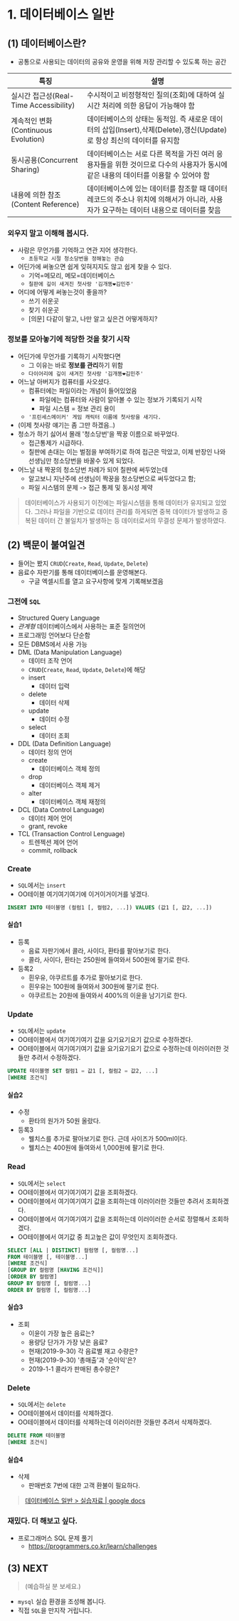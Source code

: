 # 1. 데이터베이스 일반

## (1) 데이터베이스란?
- 공통으로 사용되는 데이터의 공유와 운영을 위해 저장 관리할 수 있도록 하는 공간

| 특징 | 설명 |
| --- | --- |
| 실시간 접근성(Real-Time Accessibility) | 수시적이고 비정형적인 질의(조회)에 대하여 실시간 처리에 의한 응답이 가능해야 함 |
| 계속적인 변화(Continuous Evolution) | 데이터베이스의 상태는 동적임. 즉 새로운 데이터의 삽입(Insert),삭제(Delete),갱신(Update)로 항상 최신의 데이터를 유지함 |
| 동시공용(Concurrent Sharing) | 데이터베이스는 서로 다른 목적을 가진 여러 응용자들을 위한 것이므로 다수의 사용자가 동시에 같은 내용의 데이터를 이용할 수 있어야 함 |
| 내용에 의한 참조(Content Reference) | 데이터베이스에 있는 데이터를 참조할 때 데이터 레코드의 주소나 위치에 의해서가 아니라, 사용자가 요구하는 데이터 내용으로 데이터를 찾음 |

### 외우지 말고 이해해 봅시다.
- 사람은 무언가를 기억하고 연관 지어 생각한다.
  - `초등학교 시절 청소당번을 정해놓는 관습`
- 어딘가에 써놓으면 쉽게 잊혀지지도 않고 쉽게 찾을 수 있다.
  - 기억=메모리, 메모=데이터베이스
  - `칠판에 깊이 새겨진 첫사랑 '김개똥❤김민주'`
- 어디에 어떻게 써놓는것이 좋을까?
  - 쓰기 쉬운곳
  - 찾기 쉬운곳
  - [의문] 다같이 말고, 나만 알고 싶은건 어떻게하지?

### 정보를 모아놓기에 적당한 것을 찾기 시작
- 어딘가에 무언가를 기록하기 시작했다면
  - 그 이유는 바로 **정보를 관리**하기 위함
  - `다이어리에 깊이 새겨진 첫사랑 '김개똥❤김민주'`
- 어느날 아버지가 컴퓨터를 사오셨다.
  - 컴퓨터에는 파일이라는 개념이 들어있었음
    - 파일에는 컴퓨터와 사람이 알아볼 수 있는 정보가 기록되기 시작
    - 파일 시스템 = 정보 관리 용이
  - `'프린세스메이커' 게임 캐릭터 이름에 첫사랑을 새기다.`
- (이제 첫사랑 얘기는 좀 그만 하겠음..)
- 청소가 하기 싫어서 몰래 '청소당번'을 짝꿍 이름으로 바꾸었다.
  - 접근통제가 시급하다.
  - 칠판에 손대는 이는 벌점을 부여하기로 하여 접근은 막았고, 이제 반장인 나와 선생님만 청소당번을 바꿀수 있게 되었다.
- 어느날 내 짝꿍의 청소당번 차례가 되어 칠판에 써두었는데
  - 알고보니 지난주에 선생님이 짝꿍을 청소당번으로 써두었다고 함;
  - 파일 시스템의 문제 -> 접근 통제 및 동시성 제약
> 데이터베이스가 사용되기 이전에는 파일시스템을 통해 데이터가 유지되고 있었다.
> 그러나 파일을 기반으로 데이터 관리를 하게되면 중복 데이터가 발생하고 중복된 데이터 간 불일치가 발생하는 등 데이터로서의 무결성 문제가 발생하였다.

## (2) 백문이 불여일견
- 들어는 봤지 `CRUD`(`Create`, `Read`, `Update`, `Delete`)
- 음료수 자판기를 통해 데이터베이스를 운영해본다.
  - 구글 엑셀시트를 열고 요구사항에 맞게 기록해보겠음

### 그전에 `SQL`
- Structured Query Language
- *관계형* 데이터베이스에서 사용하는 표준 질의언어
- 프로그래밍 언어보다 단순함
- 모든 DBMS에서 사용 가능
- DML (Data Manipulation Language)
  - 데이터 조작 언어
  - `CRUD`(`Create`, `Read`, `Update`, `Delete`)에 해당
  - insert
    - 데이터 입력
  - delete
    - 데이터 삭제
  - update
    - 데이터 수정
  - select
    - 데이터 조회
- DDL (Data Definition Language)
  - 데이터 정의 언어
  - create
    - 데이터베이스 객체 정의
  - drop
    - 데이터베이스 객체 제거
  - alter
    - 데이터베이스 객체 재정의
- DCL (Data Control Language)
  - 데이터 제어 언어
  - grant, revoke
- TCL (Transaction Control Lenguage)
  - 트렌젝션 제어 언어
  - commit, rollback

### Create
- `SQL`에서는 `insert`
- OO테이블 여기여기여기에 이거이거이거를 넣겠다.
```sql
INSERT INTO 테이블명 (컬럼1 [, 컬럼2, ...]) VALUES (값1 [, 값2, ...])
```

#### 실습1
- 등록
  - 음료 자판기에서 콜라, 사이다, 환타를 팔아보기로 한다.
  - 콜라, 사이다, 환타는 250원에 들여와서 500원에 팔기로 한다.
- 등록2
  - 흰우유, 야쿠르트를 추가로 팔아보기로 한다.
  - 흰우유는 100원에 들여와서 300원에 팔기로 한다.
  - 야쿠르트는 20원에 들여와서 400%의 이윤을 남기기로 한다.

### Update
- `SQL`에서는 `update`
- OO테이블에서 여기여기여기 값을 요기요기요기 값으로 수정하겠다.
- OO테이블에서 여기여기여기 값을 요기요기요기 값으로 수정하는데 이러이러한 것들만 추려서 수정하겠다.
```sql
UPDATE 테이블명 SET 컬럼1 = 값1 [, 컬럼2 = 값2, ...]
[WHERE 조건식]
```

#### 실습2
- 수정
  - 환타의 원가가 50원 올랐다.
- 등록3
  - 웰치스를 추가로 팔아보기로 한다. 근데 사이즈가 500ml이다.
  - 웰치스는 400원에 들여와서 1,000원에 팔기로 한다.

### Read
- `SQL`에서는 `select`
- OO테이블에서 여기여기여기 값을 조회하겠다.
- OO테이블에서 여기여기여기 값을 조회하는데 이러이러한 것들만 추려서 조회하겠다.
- OO테이블에서 여기여기여기 값을 조회하는데 이러이러한 순서로 정렬해서 조회하겠다.
- OO테이블에서 여기값 중 최고높은 값이 무엇인지 조회하겠다.
```sql
SELECT [ALL | DISTINCT] 컬럼명 [, 컬럼명...]
FROM 테이블명 [, 테이블명...]
[WHERE 조건식]
[GROUP BY 컬럼명 [HAVING 조건식]]
[ORDER BY 컬럼명]
GROUP BY 컬럼명 [, 컬럼명...]
ORDER BY 컬럼명 [, 컬럼명...]
```

#### 실습3
- 조회
  - 이윤이 가장 높은 음료는?
  - 용량당 단가가 가장 낮은 음료?
  - 현재(2019-9-30) 각 음료별 재고 수량은?
  - 현재(2019-9-30) '총매출'과 '순이익'은?
  - 2019-1-1 콜라가 판매된 총수량은?

### Delete
- `SQL`에서는 `delete`
- OO테이블에서 데이터를 삭제하겠다.
- OO테이블에서 데이터를 삭제하는데 이러이러한 것들만 추려서 삭제하겠다.
```sql
DELETE FROM 테이블명
[WHERE 조건식]
```

#### 실습4
- 삭제
  - 판매번호 7번에 대한 고객 환불이 필요하다.

> [데이터베이스 일반 > 실습자료 | google docs](https://docs.google.com/spreadsheets/d/1bO6-mNnRzX3o3eNYntkYJVFuoVVYswR7xII0c7rECK0)

### 재밌다. 더 해보고 싶다.
- 프로그래머스 SQL 문제 풀기
  - https://programmers.co.kr/learn/challenges

## (3) NEXT
> (예습하실 분 보세요.)
- `mysql` 실습 환경을 조성해 봅니다.
- 직접 `SQL`을 만지작 거립니다.
